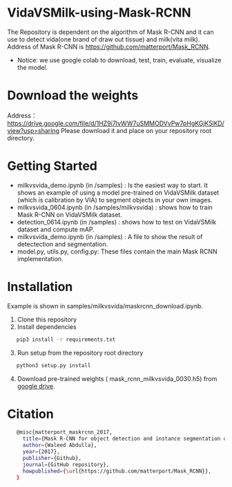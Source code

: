 
# VidaVSMilk-using-Mask-RCNN
The Repository is dependent on the algorithm of Mask R-CNN and it can use to detect vida(one brand of draw out tissue) and milk(vita milk). Address of Mask R-CNN  is https://github.com/matterport/Mask_RCNN. 
* Notice: we use google colab to download, test, train, evaluate, visualize the model.  

# Download the weights 
Address：https://drive.google.com/file/d/1HZ9i7IvWW7uSMMODVvPw7pHgKGjK5lKD/view?usp=sharing
Please download it and place on your repository root directory.

# Getting Started
* milkvsvida_demo.ipynb (in /samples) : Is the easiest way to start. It shows an example of using a model pre-trained on VidaVSMilk dataset (which is calibration by VIA) to segment objects in your own images.
* milkvsvida_0604.ipynb (in /samples/milkvsvida) : shows how to train Mask R-CNN on VidaVSMilk dataset. 
* detection_0614.ipynb (in /samples) : shows how to test on VidaVSMilk dataset and compute mAP.
* milkvsvida_demo.ipynb (in /samples) : A file to show the result of detectection and segmentation.
* model.py, utils.py, config.py: These files contain the main Mask RCNN implementation.

# Installation
Example is shown in samples/milkvsvida/maskrcnn_download.ipynb.

1. Clone this repository
2. Install dependencies
```bash
   pip3 install -r requirements.txt
   ```
   
3. Run setup from the repository root directory
```bash
   python3 setup.py install
   ```
4. Download pre-trained weights (
mask_rcnn_milkvsvida_0030.h5) from [google drive](https://drive.google.com/file/d/1HZ9i7IvWW7uSMMODVvPw7pHgKGjK5lKD/view?usp=sharing).

# Citation
```bash
   @misc{matterport_maskrcnn_2017,
     title={Mask R-CNN for object detection and instance segmentation on Keras and TensorFlow},
     author={Waleed Abdulla},
     year={2017},
     publisher={Github},
     journal={GitHub repository},
     howpublished={\url{https://github.com/matterport/Mask_RCNN}},
   }
   ```
